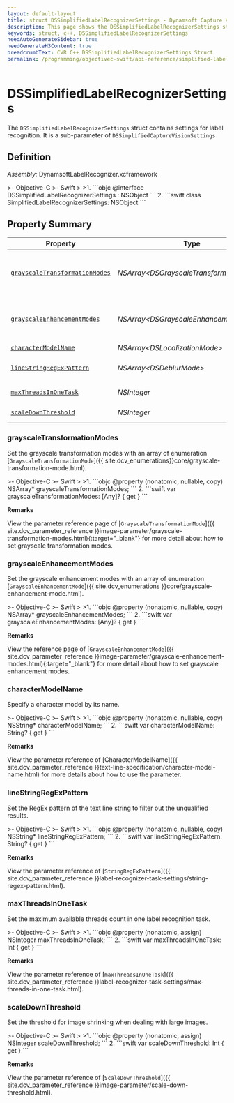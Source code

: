 ```yaml
---
layout: default-layout
title: struct DSSimplifiedLabelRecognizerSettings - Dynamsoft Capture Vision C++ Edition API Reference
description: This page shows the DSSimplifiedLabelRecognizerSettings struct of the CCaptureVisionRouter class of the Dynamsoft Capture Vision C++ Edition.
keywords: struct, c++, DSSimplifiedLabelRecognizerSettings
needAutoGenerateSidebar: true
needGenerateH3Content: true
breadcrumbText: CVR C++ DSSimplifiedLabelRecognizerSettings Struct
permalink: /programming/objectivec-swift/api-reference/simplified-label-recognizer-settings.html
---
```


# DSSimplifiedLabelRecognizerSettings

The `DSSimplifiedLabelRecognizerSettings` struct contains settings for label recognition. It is a sub-parameter of `DSSimplifiedCaptureVisionSettings`

## Definition

*Assembly:* DynamsoftLabelRecognizer.xcframework

<div class="sample-code-prefix"></div>
>- Objective-C
>- Swift
>
>1. 
```objc
@interface DSSimplifiedLabelRecognizerSettings : NSObject
```
2. 
```swift
class SimplifiedLabelRecognizerSettings: NSObject
```

## Property Summary

| Property | Type | Description |
| -------- | ---- | ----------- |
| [`grayscaleTransformationModes`](#grayscaletransformationmodes) | *NSArray<*DSGrayscaleTransformationMode*>* | Set the grayscale transformation modes with an array of enumeration [`GrayscaleTransformationMode`]({{ site.dcv_enumerations}}core/grayscale-transformation-mode.html). |
| [`grayscaleEnhancementModes`](#grayscaleenhancementmodes) | *NSArray<*DSGrayscaleEnhancementMode*>* | Set the grayscale enhancement modes with an array of enumeration [`GrayscaleEnhancementMode`]({{ site.dcv_enumerations}}core/grayscale-enhancement-mode.html). |
| [`characterModelName`](#charactermodelname) | *NSArray<*DSLocalizationMode*>* | Specify a character model by its name. |
| [`lineStringRegExPattern`](#linestringregexpattern) | *NSArray<*DSDeblurMode*>* | Set the RegEx pattern of the text line string to filter out the unqualified results. |
| [`maxThreadsInOneTask`](#maxthreadsinonetask) | *NSInteger* | Set the maximum available threads count in one label recognition task. |
| [`scaleDownThreshold`](#scaledownthreshold) | *NSInteger* | Set the threshold for image shrinking when dealing with large images. |

### grayscaleTransformationModes

Set the grayscale transformation modes with an array of enumeration [`GrayscaleTransformationMode`]({{ site.dcv_enumerations}}core/grayscale-transformation-mode.html).

<div class="sample-code-prefix"></div>
>- Objective-C
>- Swift
>
>1. 
```objc
@property (nonatomic, nullable, copy) NSArray* grayscaleTransformationModes;
```
2. 
```swift
var grayscaleTransformationModes: [Any]? { get }
```

**Remarks**

View the parameter reference page of [`GrayscaleTransformationMode`]({{ site.dcv_parameter_reference }}image-parameter/grayscale-transformation-modes.html){:target="_blank"} for more detail about how to set grayscale transformation modes.

### grayscaleEnhancementModes

Set the grayscale enhancement modes with an array of enumeration [`GrayscaleEnhancementMode`]({{ site.dcv_enumerations }}core/grayscale-enhancement-mode.html).

<div class="sample-code-prefix"></div>
>- Objective-C
>- Swift
>
>1. 
```objc
@property (nonatomic, nullable, copy) NSArray* grayscaleEnhancementModes;
```
2. 
```swift
var grayscaleEnhancementModes: [Any]? { get }
```

**Remarks**

View the reference page of [`GrayscaleEnhancementMode`]({{ site.dcv_parameter_reference }}image-parameter/grayscale-enhancement-modes.html){:target="_blank"} for more detail about how to set grayscale enhancement modes.

### characterModelName

Specify a character model by its name.

<div class="sample-code-prefix"></div>
>- Objective-C
>- Swift
>
>1. 
```objc
@property (nonatomic, nullable, copy) NSString* characterModelName;
```
2. 
```swift
var characterModelName: String? { get }
```

**Remarks**

View the parameter reference of [CharacterModelName]({{ site.dcv_parameter_reference }}text-line-specification/character-model-name.html) for more details about how to use the parameter.

### lineStringRegExPattern

Set the RegEx pattern of the text line string to filter out the unqualified results.

<div class="sample-code-prefix"></div>
>- Objective-C
>- Swift
>
>1. 
```objc
@property (nonatomic, nullable, copy) NSString* lineStringRegExPattern;
```
2. 
```swift
var lineStringRegExPattern: String? { get }
```

**Remarks**

View the parameter reference of [`StringRegExPattern`]({{ site.dcv_parameter_reference }}label-recognizer-task-settings/string-regex-pattern.html).

### maxThreadsInOneTask

Set the maximum available threads count in one label recognition task.

<div class="sample-code-prefix"></div>
>- Objective-C
>- Swift
>
>1. 
```objc
@property (nonatomic, assign) NSInteger maxThreadsInOneTask;
```
2. 
```swift
var maxThreadsInOneTask: Int { get }
```

**Remarks**

View the parameter reference of [`maxThreadsInOneTask`]({{ site.dcv_parameter_reference }}label-recognizer-task-settings/max-threads-in-one-task.html).

### scaleDownThreshold

Set the threshold for image shrinking when dealing with large images.

<div class="sample-code-prefix"></div>
>- Objective-C
>- Swift
>
>1. 
```objc
@property (nonatomic, assign) NSInteger scaleDownThreshold;
```
2. 
```swift
var scaleDownThreshold: Int { get }
```

**Remarks**

View the parameter reference of [`ScaleDownThreshold`]({{ site.dcv_parameter_reference }}image-parameter/scale-down-threshold.html).
